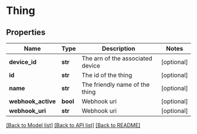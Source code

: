 # Thing

## Properties
Name | Type | Description | Notes
------------ | ------------- | ------------- | -------------
**device_id** | **str** | The arn of the associated device | [optional] 
**id** | **str** | The id of the thing | [optional] 
**name** | **str** | The friendly name of the thing | [optional] 
**webhook_active** | **bool** | Webhook uri | [optional] 
**webhook_uri** | **str** | Webhook uri | [optional] 

[[Back to Model list]](../README.md#documentation-for-models) [[Back to API list]](../README.md#documentation-for-api-endpoints) [[Back to README]](../README.md)


